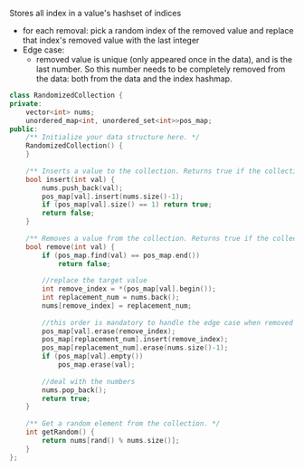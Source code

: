 Stores all index in a value's hashset of indices
- for each removal: pick a random index of the removed value and replace that index's removed value with the last integer
- Edge case:
    - removed value is unique (only appeared once in the data), and is the last number. So this number needs to be completely removed from the data: both from the data and the index hashmap.
    
```cpp
class RandomizedCollection {
private:
    vector<int> nums;
    unordered_map<int, unordered_set<int>>pos_map;
public:
    /** Initialize your data structure here. */
    RandomizedCollection() {
    }
    
    /** Inserts a value to the collection. Returns true if the collection did not already contain the specified element. */
    bool insert(int val) {
        nums.push_back(val);
        pos_map[val].insert(nums.size()-1);
        if (pos_map[val].size() == 1) return true;
        return false;
    }
    
    /** Removes a value from the collection. Returns true if the collection contained the specified element. */
    bool remove(int val) {
        if (pos_map.find(val) == pos_map.end())
            return false;
        
        //replace the target value
        int remove_index = *(pos_map[val].begin());
        int replacement_num = nums.back();
        nums[remove_index] = replacement_num;
        
        //this order is mandatory to handle the edge case when removed element is unique and is the last element ONLY
        pos_map[val].erase(remove_index);
        pos_map[replacement_num].insert(remove_index);
        pos_map[replacement_num].erase(nums.size()-1);
        if (pos_map[val].empty())
            pos_map.erase(val);
        
        //deal with the numbers
        nums.pop_back();
        return true;
    }
    
    /** Get a random element from the collection. */
    int getRandom() {
        return nums[rand() % nums.size()];
    }
};
```
